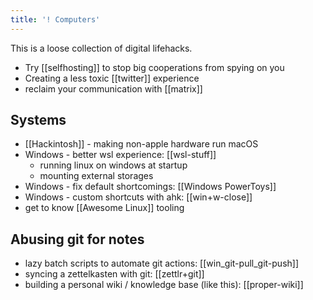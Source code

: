 ```yaml
---
title: '! Computers'
---
```


This is a loose collection of digital lifehacks.

* Try [[selfhosting]] to stop big cooperations from spying on you
* Creating a less toxic [[twitter]] experience
* reclaim your communication with [[matrix]]

## Systems
* [[Hackintosh]] - making non-apple hardware run macOS
* Windows - better wsl experience: [[wsl-stuff]]
  * running linux on windows at startup
  * mounting external storages
* Windows - fix default shortcomings: [[Windows PowerToys]]
* Windows - custom shortcuts with ahk: [[win+w-close]]
* get to know [[Awesome Linux]] tooling

## Abusing git for notes
* lazy batch scripts to automate git actions: [[win_git-pull_git-push]]
* syncing a zettelkasten with git: [[zettlr+git]]
* building a personal wiki / knowledge base (like this): [[proper-wiki]]